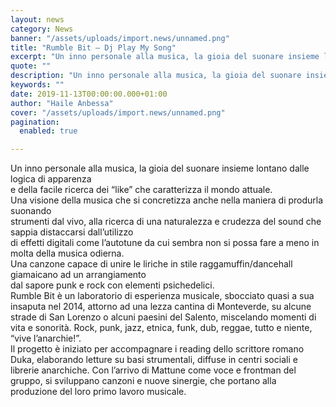```yaml
---
layout: news
category: News
banner: "/assets/uploads/import.news/unnamed.png"
title: "Rumble Bit – Dj Play My Song"
excerpt: "Un inno personale alla musica, la gioia del suonare insieme lontano dalle logica di apparenza e della facile ricerca dei “like” che caratterizza il mondo attuale. Una visione della musica che si concretizza anche nella maniera di produrla suonando strumenti dal vivo, alla ricerca di una naturalezza e crudezza del sound che sappia distaccarsi dall’utilizzo [&hellip"
quote: ""
description: "Un inno personale alla musica, la gioia del suonare insieme lontano dalle logica di apparenza e della facile ricerca dei “like” che caratterizza il mondo attuale. Una visione della musica che si concretizza anche nella maniera di produrla suonando strumenti dal vivo, alla ricerca di una naturalezza e crudezza del sound che sappia distaccarsi dall’utilizzo [&hellip"
keywords: ""
date: 2019-11-13T00:00:00.000+01:00
author: "Haile Anbessa"
cover: "/assets/uploads/import.news/unnamed.png"
pagination:
  enabled: true

---
```


Un inno personale alla musica, la gioia del suonare insieme lontano dalle logica di apparenza  
e della facile ricerca dei “like” che caratterizza il mondo attuale.  
Una visione della musica che si concretizza anche nella maniera di produrla suonando  
strumenti dal vivo, alla ricerca di una naturalezza e crudezza del sound che sappia distaccarsi dall’utilizzo  
di effetti digitali come l’autotune da cui sembra non si possa fare a meno in molta della musica odierna.  
Una canzone capace di unire le liriche in stile raggamuffin/dancehall giamaicano ad un arrangiamento  
dal sapore punk e rock con elementi psichedelici.  
Rumble Bit è un laboratorio di esperienza musicale, sbocciato quasi a sua insaputa nel 2014, attorno ad una lezza cantina di Monteverde, su alcune strade di San Lorenzo o alcuni paesini del Salento, miscelando momenti di vita e sonorità. Rock, punk, jazz, etnica, funk, dub, reggae, tutto e niente, “vive l’anarchie!”.  
Il progetto è iniziato per accompagnare i reading dello scrittore romano Duka, elaborando letture su basi strumentali, diffuse in centri sociali e librerie anarchiche. Con l’arrivo di Mattune come voce e frontman del gruppo, si sviluppano canzoni e nuove sinergie, che portano alla produzione del loro primo lavoro musicale.